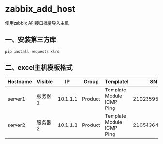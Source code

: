 # zabbix_add_host
使用zabbix API接口批量导入主机

## 一、安装第三方库
`pip install requests xlrd`

## 二、excel主机模板格式
|  Hostname | Visible | IP | Group | Templatel | SN |
|  ----  | ----  |  ----  | ----  |  ----  | ----  |
|  server1 | 服务器1 | 10.1.1.1 | Product | Template Module ICMP Ping | 2102359545619 |
|  server2 | 服务器2 | 10.1.1.2 | Product | Template Module ICMP Ping | 2105436435191 |